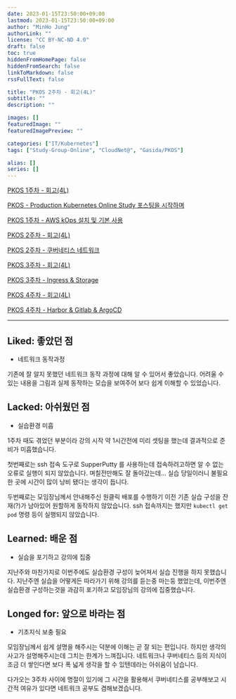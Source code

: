 ```yaml
---
date: 2023-01-15T23:50:00+09:00
lastmod: 2023-01-15T23:50:00+09:00
author: "MinHo Jung"
authorLink: ""
license: "CC BY-NC-ND 4.0"
draft: false
toc: true
hiddenFromHomePage: false
hiddenFromSearch: false
linkToMarkdown: false
rssFullText: false

title: "PKOS 2주차 - 회고(4L)"
subtitle: ""
description: ""

images: []
featuredImage: ""
featuredImagePreview: ""

categories: ["IT/Kubernetes"]
tags: ["Study-Group-Online", "CloudNet@", "Gasida/PKOS"]

alias: []
series: []
---
```


[PKOS 1주차 - 회고(4L)](../pkos_w1_4l)

[PKOS - Production Kubernetes Online Study 포스팅을 시작하며](../pkos_intro)

[PKOS 1주차 - AWS kOps 설치 및 기본 사용](../pkos_w1_hands-on)

[PKOS 2주차 - 회고(4L)](../pkos_w2_4l)

[PKOS 2주차 - 쿠버네티스 네트워크](../pkos_w2_hands-on)

[PKOS 3주차 - 회고(4L)](../pkos_w3_4l)

[PKOS 3주차 - Ingress & Storage](../pkos_w3_hands-on)

[PKOS 4주차 - 회고(4L)](../pkos_w4_4l)

[PKOS 4주차 - Harbor & Gitlab & ArgoCD](../pkos_w4_hands-on)

---

## Liked: 좋았던 점
- 네트워크 동작과정

기존에 잘 알지 못했던 네트워크 동작 과정에 대해 알 수 있어서 좋았습니다.
어려울 수 있는 내용을 그림과 실제 동작하는 모습을 보여주어 보다 쉽게 이해할 수 있었습니다.


## Lacked: 아쉬웠던 점
- 실습환경 미흡

1주차 때도 겪었던 부분이라 강의 시작 약 1시간전에 미리 셋팅을 했는데 결과적으로 준비가 미흡했습니다.

첫번째로는 ssh 접속 도구로 SupperPutty 를 사용하는데 접속하려고하면 알 수 없는 오류로 실행이 되지 않았습니다. 며칠전만해도 잘 돌아갔는데... 실습 당일이러니 불필요한 곳에 시간이 많이 낭비 됐다는 생각이 듭니다.

두번째로는 모임장님께서 안내해주신 원클릭 배포를 수행하기 이전 기존 실습 구성을 잔재(?)가 남아있어 원할하게 동작하지 않았습니다. ssh 접속까지는 했지만 `kubectl get pod` 명령 등이 실행되지 않았습니다.


## Learned: 배운 점
- 실습을 포기하고 강의에 집중

지난주와 마찬가지로 이번주에도 실습환경 구성이 늦어져서 실습 진행을 하지 못했습니다.
지난주엔 실습을 어떻게든 따라가기 위해 강의를 듣는중 마는둥 했었는데, 이번주엔 실습환경 구성하는것을 과감히 포기하고 모임장님의 강의에 집중했습니다.


## Longed for: 앞으로 바라는 점
- 기초지식 보충 필요

모임장님께서 쉽게 설명을 해주시는 덕분에 이해는 곧 잘 되는 편입니다. 하지만 생각의 사고가 설명해주시는데 그치는 한계가 느껴집니다. 네트워크나 쿠버네티스 등의 지식이 조금 더 쌓인다면 보다 폭 넓게 생각을 할 수 있텐데라는 아쉬움이 남습니다.

다가오는 3주차 사이에 명절이 있기에 그 시간을 활용해서 쿠버네티스를 공부해보고 시간적 여유가 있다면 네트워크 공부도 겸해보겠습니다.

